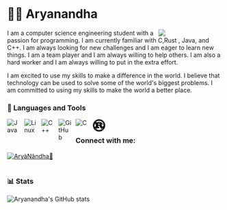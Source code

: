 # 🏄‍♂️ Aryanandha 

<img align='right' src='https://github.com/Rishit-dagli/Rishit-dagli/blob/master/images/octocat-anime.gif' width='150"'>

I am a computer science engineering student with a passion for programming. I am currently familiar with C,Rust , Java, and C++. I am always looking for new challenges and I am eager to learn new things. I am a team player and I am always willing to help others. I am also a hard worker and I am always willing to put in the extra effort.

I am excited to use my skills to make a difference in the world. I believe that technology can be used to solve some of the world's biggest problems. I am committed to using my skills to make the world a better place.


### 🧰 Languages and Tools

<img align="left" alt="Java" width="30px" style="padding-right:10px;" src="https://cdn.jsdelivr.net/gh/devicons/devicon/icons/java/java-original.svg"/>
<img align="left" alt="Linux" width="30px" style="padding-right:10px;" src="https://cdn.jsdelivr.net/gh/devicons/devicon/icons/linux/linux-original.svg" />

<img align="left" alt="C++" width="30px" style="padding-right:10px;" src="https://cdn.jsdelivr.net/gh/devicons/devicon/icons/cplusplus/cplusplus-line.svg" />
<img align="left" alt="GitHub" width="30px" style="padding-right:10px;" src="https://cdn.jsdelivr.net/gh/devicons/devicon/icons/github/github-original.svg" />
<img align="left" alt="C" width="30px" style="padding-right:10px;" src="https://cdn.jsdelivr.net/gh/devicons/devicon/icons/c/c-original.svg" />
<img align="left" alt="Rust" width="30px" style="padding-right:10px;" src="https://raw.githubusercontent.com/devicons/devicon/v2.15.1/icons/rust/rust-plain.svg" />
<br />

### Connect with me:

<a href="https://www.instagram.com/aryanandhakp/?igshid=OTk0YzhjMDVlZA%3D%3D" target="blank"><img align="center" src="https://raw.githubusercontent.com/rahuldkjain/github-profile-readme-generator/master/src/images/icons/Social/instagram.svg" alt="AryàNândha🎀" height="30" width="40" /></a>

#



### 📊 Stats
![Aryanandha's GitHub stats](https://github-readme-stats.vercel.app/api?username=Aryanandhakp66&show_icons=true&theme=gruvbox)

<!-- ![GitHub Streak](https://streak-stats.demolab.com?user=HriThik-MaNoj&theme=gruvbox&border_radius=4.5) -->


